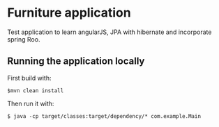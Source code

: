 # Furniture application 
Test application to learn angularJS, JPA with hibernate and incorporate spring Roo.

    
## Running the application locally

First build with:

    $mvn clean install

Then run it with:

    $ java -cp target/classes:target/dependency/* com.example.Main

